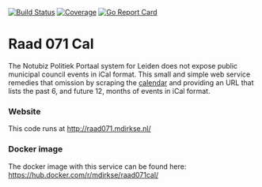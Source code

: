 [![Build Status](https://travis-ci.org/mdirkse/raad071cal.svg?branch=master)](https://travis-ci.org/mdirkse/raad071cal)
[![Coverage](https://codecov.io/gh/mdirkse/raad071cal/branch/master/graph/badge.svg)](https://codecov.io/gh/mdirkse/raad071cal)
[![Go Report Card](https://goreportcard.com/badge/github.com/mdirkse/raad071cal)](https://goreportcard.com/report/github.com/mdirkse/raad071cal)

# Raad 071 Cal
The Notubiz Politiek Portaal system for Leiden does not expose public municipal council events in iCal format. This small and simple web service remedies that omission by
scraping the [calendar](https://leiden.notubiz.nl/) and providing an URL that lists the past 6, and future 12, months of events in iCal format.

### Website
This code runs at http://raad071.mdirkse.nl/

### Docker image
The docker image with this service can be found here: https://hub.docker.com/r/mdirkse/raad071cal/
